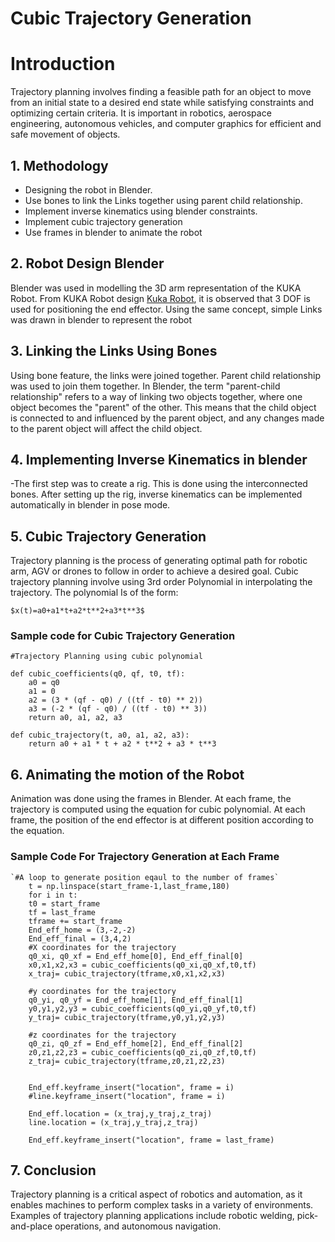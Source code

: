 # Cubic Trajectory Generation


# Introduction
Trajectory planning involves finding a feasible path for an object to move from an initial state to a desired end state while satisfying constraints and optimizing certain criteria. It is important in robotics, aerospace engineering, autonomous vehicles, and computer graphics for efficient and safe movement of objects.

 ## 1. Methodology
 - Designing the robot in Blender.
 - Use bones to link the Links together using parent child relationship.
 - Implement inverse kinematics using blender constraints.
 - Implement cubic trajectory generation
 - Use frames in blender to animate the robot
## 2. Robot Design Blender
Blender was used in modelling the 3D arm representation of the KUKA
Robot. From KUKA Robot design [Kuka Robot](https://www.google.com/url?sa=i&url=https%3A%2F%2Fwww.mtwmag.com%2Findustrial-robots-kuka-robotics-india%2F&psig=AOvVaw0DEvxb9Kx2vWlujEhh7bzR&ust=1683718427487000&source=images&cd=vfe&ved=2ahUKEwiolrmHkuj-AhUTmicCHXMVCc0Qr4kDegUIARDsAQ), it is observed that 
3 DOF is used for positioning the end effector.
Using the same concept, simple 
Links was drawn in blender to represent the robot 


## 3. Linking the Links Using Bones
Using bone feature, the links were joined together.
Parent child relationship was used to join them together. In Blender, the term "parent-child relationship" refers to a way of linking two objects together, where one object becomes the "parent" of the other. This means that the child object is connected to and influenced by the parent object, and any changes made to the parent object will affect the child object.

## 4. Implementing Inverse Kinematics in blender
-The first step was to create a rig. This is done using the interconnected bones. 
After setting up the rig, inverse kinematics can be implemented automatically in blender in pose mode.

## 5. Cubic Trajectory Generation
Trajectory planning is the process of generating
 optimal path for robotic arm, AGV or drones 
to follow in order to achieve a desired goal.
Cubic trajectory planning involve using 3rd order 
Polynomial in interpolating the trajectory. The polynomial
Is of the form:

    $x(t)=a0+a1*t+a2*t**2+a3*t**3$

### Sample code for Cubic Trajectory Generation
`#Trajectory Planning using cubic polynomial`

    def cubic_coefficients(q0, qf, t0, tf):
        a0 = q0
        a1 = 0
        a2 = (3 * (qf - q0) / ((tf - t0) ** 2))
        a3 = (-2 * (qf - q0) / ((tf - t0) ** 3))
        return a0, a1, a2, a3

    def cubic_trajectory(t, a0, a1, a2, a3):
        return a0 + a1 * t + a2 * t**2 + a3 * t**3

## 6. Animating the motion of the Robot
Animation was done using the frames in Blender. 
At each frame, the trajectory is computed using the equation for cubic polynomial.
At each frame, the position of the end effector is at different position according to the equation.
### Sample Code For Trajectory Generation at Each Frame
    `#A loop to generate position eqaul to the number of frames`
        t = np.linspace(start_frame-1,last_frame,180)
        for i in t:
        t0 = start_frame
        tf = last_frame
        tframe += start_frame
        End_eff_home = (3,-2,-2)
        End_eff_final = (3,4,2)
        #X coordinates for the trajectory
        q0_xi, q0_xf = End_eff_home[0], End_eff_final[0]
        x0,x1,x2,x3 = cubic_coefficients(q0_xi,q0_xf,t0,tf)
        x_traj= cubic_trajectory(tframe,x0,x1,x2,x3)
        
        #y coordinates for the trajectory
        q0_yi, q0_yf = End_eff_home[1], End_eff_final[1]
        y0,y1,y2,y3 = cubic_coefficients(q0_yi,q0_yf,t0,tf)
        y_traj= cubic_trajectory(tframe,y0,y1,y2,y3)
        
        #z coordinates for the trajectory
        q0_zi, q0_zf = End_eff_home[2], End_eff_final[2]
        z0,z1,z2,z3 = cubic_coefficients(q0_zi,q0_zf,t0,tf)
        z_traj= cubic_trajectory(tframe,z0,z1,z2,z3)
        

        End_eff.keyframe_insert("location", frame = i)
        #line.keyframe_insert("location", frame = i)

        End_eff.location = (x_traj,y_traj,z_traj)
        line.location = (x_traj,y_traj,z_traj)

        End_eff.keyframe_insert("location", frame = last_frame)

## 7. Conclusion
Trajectory planning is a critical aspect of robotics and automation, as it enables machines to perform complex tasks in a variety of environments. Examples of trajectory planning applications include robotic welding, pick-and-place operations, and autonomous navigation.
